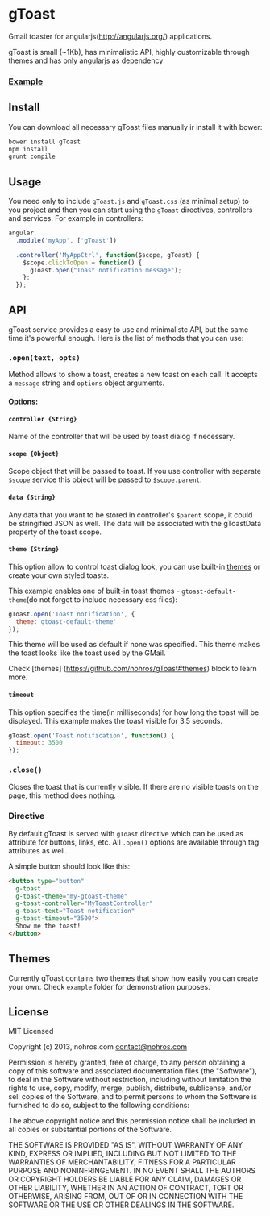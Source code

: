 # gToast

Gmail toaster for angularjs(http://angularjs.org/) applications.

gToast is small (~1Kb), has minimalistic API, highly customizable through themes
and has only angularjs as dependency

### [Example](http://nohros.com/gToast)

## Install

You can download all necessary gToast files manually ir install it with bower:

```bash
bower install gToast
npm install
grunt compile
```

## Usage

You need only to include ``gToast.js`` and ``gToast.css`` (as minimal setup) to you project and then you can start
using the ``gToast`` directives, controllers and services. For example in controllers:

```javascript
angular
  .module('myApp', ['gToast'])

  .controller('MyAppCtrl', function($scope, gToast) {
    $scope.clickToOpen = function() {
      gToast.open("Toast notification message");
    };
  });
```

## API

gToast service provides a easy to use and minimalistc API, but the same time it's powerful enough. Here is the list of
methods that you can use:

### ``.open(text, opts)``

Method allows to show a toast, creates a new toast on each call. It accepts a ``message`` string and ``options`` object
arguments.

#### Options:

#### ``controller {String}``

Name of the controller that will be used by toast dialog if necessary.

#### ``scope {Object}``

Scope object that will be passed to toast. If you use controller with separate ``$scope`` service this object will be
passed to ``$scope.parent``.

#### ``data {String}``

Any data that you want to be stored in controller's ``$parent`` scope, it could be stringified JSON as well. The
data will be associated with the gToastData property of the toast scope.

#### ``theme {String}``

This option allow to control toast dialog look, you can use built-in [themes](https://github.com/nohros/gToast#themes)
or create your own styled toasts.

This example enables one of built-in toast themes - ``gtoast-default-theme``(do not forget to include necessary css files):

```javascript
gToast.open('Toast notification', {
  theme:'gtoast-default-theme'
});
```

This theme will be used as default if none was specified. This theme makes the toast looks like the toast used by the
GMail.

Check [themes] (https://github.com/nohros/gToast#themes) block to learn more.

#### ``timeout``

This option specifies the time(in milliseconds) for how long the toast will be displayed. This example makes the
toast visible for 3.5 seconds.

```javascript
gToast.open('Toast notification', function() {
  timeout: 3500
});
```

### ``.close()``

Closes the toast that is currently visible. If there are no visible toasts on the page, this method does nothing.

### Directive

By default gToast is served with ``gToast`` directive which can be used as attribute for buttons, links, etc. All
``.open()`` options are available through tag attributes as well.

A simple button should look like this:

```html
<button type="button"
  g-toast
  g-toast-theme="my-gtoast-theme"
  g-toast-controller="MyToastController"
  g-toast-text="Toast notification"
  g-toast-timeout="3500">
  Show me the toast!
</button>
```

## Themes

Currently gToast contains two themes that show how easily you can create your own. Check ``example`` folder for
demonstration purposes.

## License

MIT Licensed

Copyright (c) 2013, nohros.com <contact@nohros.com>

Permission is hereby granted, free of charge, to any person obtaining a copy of this software and associated
documentation files (the "Software"), to deal in the Software without restriction, including without limitation the
rights to use, copy, modify, merge, publish, distribute, sublicense, and/or sell copies of the Software, and to permit
persons to whom the Software is furnished to do so, subject to the following conditions:

The above copyright notice and this permission notice shall be included in all copies or substantial portions of the
Software.

THE SOFTWARE IS PROVIDED "AS IS", WITHOUT WARRANTY OF ANY KIND, EXPRESS OR IMPLIED, INCLUDING BUT NOT LIMITED TO THE
WARRANTIES OF MERCHANTABILITY, FITNESS FOR A PARTICULAR PURPOSE AND NONINFRINGEMENT. IN NO EVENT SHALL THE AUTHORS OR
COPYRIGHT HOLDERS BE LIABLE FOR ANY CLAIM, DAMAGES OR OTHER LIABILITY, WHETHER IN AN ACTION OF CONTRACT, TORT OR
OTHERWISE, ARISING FROM, OUT OF OR IN CONNECTION WITH THE SOFTWARE OR THE USE OR OTHER DEALINGS IN THE SOFTWARE.


